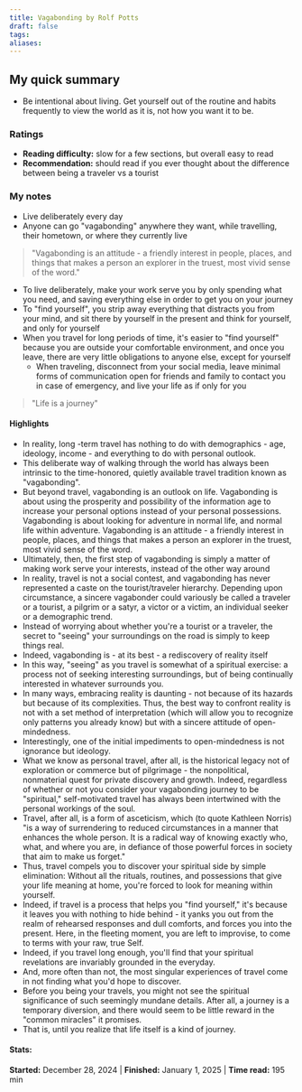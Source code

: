 ```yaml
---
title: Vagabonding by Rolf Potts
draft: false
tags: 
aliases:
---
```

## My quick summary
- Be intentional about living. Get yourself out of the routine and habits frequently to view the world as it is, not how you want it to be.

### Ratings
- **Reading difficulty:** slow for a few sections, but overall easy to read
- **Recommendation:** should read if you ever thought about the difference between being a traveler vs a tourist

### My notes
- Live deliberately every day
- Anyone can go "vagabonding" anywhere they want, while travelling, their hometown, or where they currently live
> "Vagabonding is an attitude - a friendly interest in people, places, and things that makes a person an explorer in the truest, most vivid sense of the word."
- To live deliberately, make your work serve you by only spending what you need, and saving everything else in order to get you on your journey
- To "find yourself", you strip away everything that distracts you from your mind, and sit there by yourself in the present and think for yourself, and only for yourself
- When you travel for long periods of time, it's easier to "find yourself" because you are outside your comfortable environment, and once you leave, there are very little obligations to anyone else, except for yourself
	- When traveling, disconnect from your social media, leave minimal forms of communication open for friends and family to contact you in case of emergency, and live your life as if only for you
> "Life is a journey"

#### Highlights
- In reality, long -term travel has nothing to do with demographics - age, ideology, income - and everything to do with personal outlook.
- This deliberate way of walking through the world has always been intrinsic to the time-honored, quietly available travel tradition known as "vagabonding".
- But beyond travel, vagabonding is an outlook on life. Vagabonding is about using the prosperity and possibility of the information age to increase your personal options instead of your personal possessions. Vagabonding is about looking for adventure in normal life, and normal life within adventure. Vagabonding is an attitude - a friendly interest in people, places, and things that makes a person an explorer in the truest, most vivid sense of the word.
- Ultimately, then, the first step of vagabonding is simply a matter of making work serve your interests, instead of the other way around
- In reality, travel is not a social contest, and vagabonding has never represented a caste on the tourist/traveler hierarchy. Depending upon circumstance, a sincere vagabonder could variously be called a traveler or a tourist, a pilgrim or a satyr, a victor or a victim, an individual seeker or a demographic trend.
- Instead of worrying about whether you're a tourist or a traveler, the secret to "seeing" your surroundings on the road is simply to keep things real.
- Indeed, vagabonding is - at its best - a rediscovery of reality itself
- In this way, "seeing" as you travel is somewhat of a spiritual exercise: a process not of seeking interesting surroundings, but of being continually interested in whatever surrounds you.
- In many ways, embracing reality is daunting - not because of its hazards but because of its complexities. Thus, the best way to confront reality is not with a set method of interpretation (which will allow you to recognize only patterns you already know) but with a sincere attitude of open-mindedness.
- Interestingly, one of the initial impediments to open-mindedness is not ignorance but ideology.
- What we know as personal travel, after all, is the historical legacy not of exploration or commerce but of pilgrimage - the nonpolitical, nonmaterial quest for private discovery and growth. Indeed, regardless of whether or not you consider your vagabonding journey to be "spiritual," self-motivated travel has always been intertwined with the personal workings of the soul.
- Travel, after all, is a form of asceticism, which (to quote Kathleen Norris) "is a way of surrendering to reduced circumstances in a manner that enhances the whole person. It is a radical way of knowing exactly who, what, and where you are, in defiance of those powerful forces in society that aim to make us forget."
- Thus, travel compels you to discover your spiritual side by simple elimination: Without all the rituals, routines, and possessions that give your life meaning at home, you're forced to look for meaning within yourself.
- Indeed, if travel is a process that helps you "find yourself," it's because it leaves you with nothing to hide behind - it yanks you out from the realm of rehearsed responses and dull comforts, and forces you into the present. Here, in the fleeting moment, you are left to improvise, to come to terms with your raw, true Self.
- Indeed, if you travel long enough, you'll find that your spiritual revelations are invariably grounded in the everyday.
- And, more often than not, the most singular experiences of travel come in not finding what you'd hope to discover.
- Before you being your travels, you might not see the spiritual significance of such seemingly mundane details. After all, a journey is a temporary diversion, and there would seem to be little reward in the "common miracles" it promises.
- That is, until you realize that life itself is a kind of journey.
#### Stats:
**Started:** December 28, 2024 | **Finished:** January 1, 2025 | **Time read:** 195 min